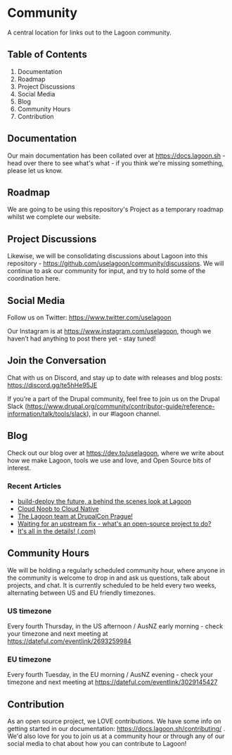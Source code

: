 # Community
A central location for links out to the Lagoon community.

## Table of Contents
1. Documentation
2. Roadmap
3. Project Discussions
4. Social Media
5. Blog
6. Community Hours
7. Contribution


## Documentation
Our main documentation has been collated over at https://docs.lagoon.sh - head over there to see what's what - if you think we're missing something, please let us know.

## Roadmap
We are going to be using this repository's Project as a temporary roadmap whilst we complete our website.

## Project Discussions
Likewise, we will be consolidating discussions about Lagoon into this repository - https://github.com/uselagoon/community/discussions. We will continue to ask our community for input, and try to hold some of the coordination here.

## Social Media

Follow us on Twitter: https://www.twitter.com/uselagoon

Our Instagram is at https://www.instagram.com/uselagoon, though we haven’t had anything to post there yet - stay tuned!

## Join the Conversation

Chat with us on Discord, and stay up to date with releases and blog posts: https://discord.gg/te5hHe95JE

If you’re a part of the Drupal community, feel free to join us on the Drupal Slack (https://www.drupal.org/community/contributor-guide/reference-information/talk/tools/slack), in our #lagoon channel. 

## Blog

Check out our blog over at https://dev.to/uselagoon, where we write about how we make Lagoon, tools we use and love, and Open Source bits of interest.

### Recent Articles
<!--START_SECTION:devtofeed-->
* [build-deploy the future, a behind the scenes look at Lagoon](https:&#x2F;&#x2F;dev.to&#x2F;uselagoon&#x2F;build-deploy-the-future-a-behind-the-scenes-look-at-lagoon-160i)
* [Cloud Noob to Cloud Native](https:&#x2F;&#x2F;dev.to&#x2F;uselagoon&#x2F;cloud-noob-to-cloud-native-2c3n)
* [The Lagoon team at DrupalCon Prague!](https:&#x2F;&#x2F;dev.to&#x2F;uselagoon&#x2F;the-lagoon-team-at-drupalcon-prague-212e)
* [Waiting for an upstream fix - what&#39;s an open-source project to do?](https:&#x2F;&#x2F;dev.to&#x2F;uselagoon&#x2F;waiting-for-an-upstream-fix-whats-an-open-source-project-to-do-35dg)
* [It&#39;s all in the details! (.com)](https:&#x2F;&#x2F;dev.to&#x2F;uselagoon&#x2F;its-all-in-the-details-com-2c80)
<!--END_SECTION:devtofeed-->

## Community Hours

We will be holding a regularly scheduled community hour, where anyone in the community is welcome to drop in and ask us questions, talk about projects, and chat.
It is currently scheduled to be held every two weeks, alternating between US and EU friendly timezones.

### US timezone
Every fourth Thursday, in the US afternoon / AusNZ early morning - check your timezone and next meeting at https://dateful.com/eventlink/2693259984

### EU timezone
Every fourth Tuesday, in the EU morning / AusNZ evening - check your timezone and next meeting at https://dateful.com/eventlink/3029145427

## Contribution

As an open source project, we LOVE contributions. We have some info on getting started in our documentation: https://docs.lagoon.sh/contributing/ . We'd also love for you to join us at a community hour or through any of our social media to chat about how you can contribute to Lagoon!



